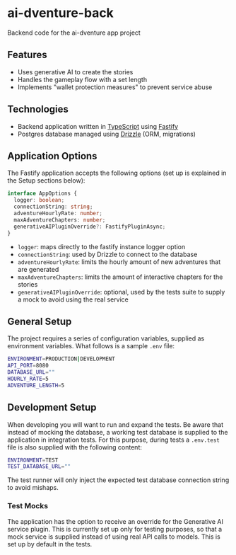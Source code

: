 # ai-dventure-back

Backend code for the ai-dventure app project

## Features

- Uses generative AI to create the stories
- Handles the gameplay flow with a set length
- Implements "wallet protection measures" to prevent service abuse

## Technologies

- Backend application written in [TypeScript](https://github.com/microsoft/TypeScript) using [Fastify](https://github.com/fastify/fastify)
- Postgres database managed using [Drizzle](https://github.com/drizzle-team/drizzle-orm) (ORM, migrations)

## Application Options

The Fastify application accepts the following options (set up is explained in the Setup sections below):

```typescript
interface AppOptions {
  logger: boolean;
  connectionString: string;
  adventureHourlyRate: number;
  maxAdventureChapters: number;
  generativeAIPluginOverride?: FastifyPluginAsync;
}
```

- `logger`: maps directly to the fastify instance logger option
- `connectionString`: used by Drizzle to connect to the database
- `adventureHourlyRate`: limits the hourly amount of new adventures that are generated
- `maxAdventureChapters`: limits the amount of interactive chapters for the stories
- `generativeAIPluginOverride`: optional, used by the tests suite to supply a mock to avoid using the real service

## General Setup

The project requires a series of configuration variables, supplied as environment variables. What follows is a sample `.env` file:

```bash
ENVIRONMENT=PRODUCTION|DEVELOPMENT
API_PORT=8080
DATABASE_URL=""
HOURLY_RATE=5
ADVENTURE_LENGTH=5
```

## Development Setup

When developing you will want to run and expand the tests. Be aware that instead of mocking the database, a working test database is supplied to the application in integration tests.
For this purpose, during tests a `.env.test` file is also supplied with the following content:

```bash
ENVIRONMENT=TEST
TEST_DATABASE_URL=""
```

The test runner will only inject the expected test database connection string to avoid mishaps.

### Test Mocks

The application has the option to receive an override for the Generative AI service plugin. This is currently set up only for testing purposes, so that a mock service is supplied instead of using real API calls to models. This is set up by default in the tests.
